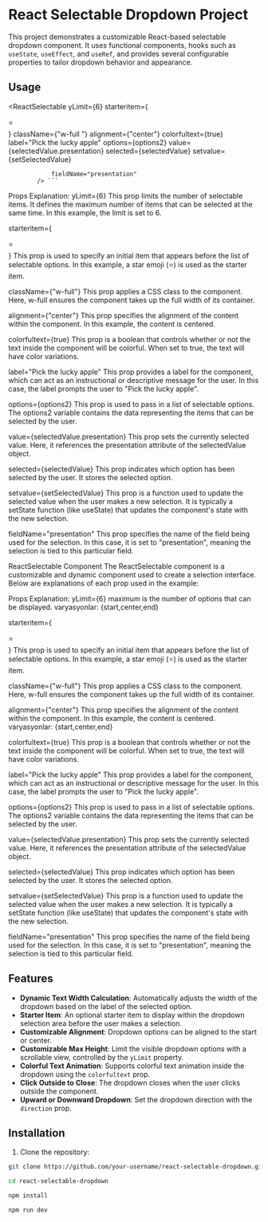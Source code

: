 # React Selectable Dropdown Project

This project demonstrates a customizable React-based selectable dropdown component. It uses functional components, hooks such as `useState`, `useEffect`, and `useRef`, and provides several configurable properties to tailor dropdown behavior and appearance.

## Usage
 <ReactSelectable
                yLimit={6}
                starteritem={<div>
                    ⭐
                </div>}
                className={"w-full "}
                alignment={"center"}
                colorfultext={true}
                label="Pick the lucky apple"
                options={options2}
                value={selectedValue.presentation}
                selected={selectedValue}
                setvalue={setSelectedValue}

                fieldName="presentation"
            /> ```
Props Explanation:
yLimit={6}
This prop limits the number of selectable items. It defines the maximum number of items that can be selected at the same time. In this example, the limit is set to 6.

starteritem={<div>⭐</div>}
This prop is used to specify an initial item that appears before the list of selectable options. In this example, a star emoji (⭐) is used as the starter item.

className={"w-full"}
This prop applies a CSS class to the component. Here, w-full ensures the component takes up the full width of its container.

alignment={"center"}
This prop specifies the alignment of the content within the component. In this example, the content is centered.

colorfultext={true}
This prop is a boolean that controls whether or not the text inside the component will be colorful. When set to true, the text will have color variations.

label="Pick the lucky apple"
This prop provides a label for the component, which can act as an instructional or descriptive message for the user. In this case, the label prompts the user to "Pick the lucky apple".

options={options2}
This prop is used to pass in a list of selectable options. The options2 variable contains the data representing the items that can be selected by the user.

value={selectedValue.presentation}
This prop sets the currently selected value. Here, it references the presentation attribute of the selectedValue object.

selected={selectedValue}
This prop indicates which option has been selected by the user. It stores the selected option.

setvalue={setSelectedValue}
This prop is a function used to update the selected value when the user makes a new selection. It is typically a setState function (like useState) that updates the component's state with the new selection.

fieldName="presentation"
This prop specifies the name of the field being used for the selection. In this case, it is set to "presentation", meaning the selection is tied to this particular field.

ReactSelectable Component
The ReactSelectable component is a customizable and dynamic component used to create a selection interface. Below are explanations of each prop used in the example:

Props Explanation:
yLimit={6}
maximum is the number of options that can be displayed.
varyasyonlar: {start,center,end}

starteritem={<div>⭐</div>}
This prop is used to specify an initial item that appears before the list of selectable options. In this example, a star emoji (⭐) is used as the starter item.

className={"w-full"}
This prop applies a CSS class to the component. Here, w-full ensures the component takes up the full width of its container.

alignment={"center"}
This prop specifies the alignment of the content within the component. In this example, the content is centered.
varyasyonlar: {start,center,end}

colorfultext={true}
This prop is a boolean that controls whether or not the text inside the component will be colorful. When set to true, the text will have color variations.

label="Pick the lucky apple"
This prop provides a label for the component, which can act as an instructional or descriptive message for the user. In this case, the label prompts the user to "Pick the lucky apple".

options={options2}
This prop is used to pass in a list of selectable options. The options2 variable contains the data representing the items that can be selected by the user.

value={selectedValue.presentation}
This prop sets the currently selected value. Here, it references the presentation attribute of the selectedValue object.

selected={selectedValue}
This prop indicates which option has been selected by the user. It stores the selected option.

setvalue={setSelectedValue}
This prop is a function used to update the selected value when the user makes a new selection. It is typically a setState function (like useState) that updates the component's state with the new selection.

fieldName="presentation"
This prop specifies the name of the field being used for the selection. In this case, it is set to "presentation", meaning the selection is tied to this particular field.


## Features

- **Dynamic Text Width Calculation**: Automatically adjusts the width of the dropdown based on the label of the selected option.
- **Starter Item**: An optional starter item to display within the dropdown selection area before the user makes a selection.
- **Customizable Alignment**: Dropdown options can be aligned to the start or center.
- **Customizable Max Height**: Limit the visible dropdown options with a scrollable view, controlled by the `yLimit` property.
- **Colorful Text Animation**: Supports colorful text animation inside the dropdown using the `colorfultext` prop.
- **Click Outside to Close**: The dropdown closes when the user clicks outside the component.
- **Upward or Downward Dropdown**: Set the dropdown direction with the `direction` prop.

## Installation

1. Clone the repository:

```bash
git clone https://github.com/your-username/react-selectable-dropdown.git

cd react-selectable-dropdown

npm install

npm run dev
